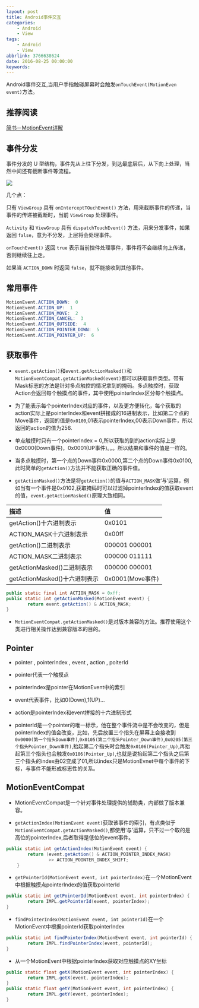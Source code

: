 ```yaml
---
layout: post
title: Android事件交互
categories: 
	- Android
	- View
tags: 
	- Android
	- View
abbrlink: 3766638624
date: 2016-08-25 00:00:00
keywords:
---
```


 
Android事件交互,当用户手指触碰屏幕时会触发`onTouchEvent(MotionEven event)`方法。


## 推荐阅读
[简书－MotionEvent详解](http://www.jianshu.com/p/0c863bbde8eb)

## 事件分发

事件分发的 U 型结构，事件先从上往下分发，到达最底层后，从下向上处理，当然中间还有截断事件等流程。

![](http://olx4t2q6z.bkt.clouddn.com/17-10-17/21765762.jpg)

几个点：   

只有 `ViewGroup` 具有 `onInterceptTOuchEvent()` 方法，用来截断事件的传递，当事件的传递被截断时，当前 `ViewGroup` 处理事件。

`Activity` 和 `ViewGroup` 具有 `dispatchTouchEvent()` 方法，用来分发事件，如果返回 `false`，意为不分发，上层将会处理事件。

`onTouchEvent()` 返回 `true` 表示当前控件处理事件，事件将不会继续向上传递，否则继续往上走。

如果当 `ACTION_DOWN` 时返回 `false`，就不能接收到其他事件。

## 常用事件
```java
MotionEvent.ACTION_DOWN:  0
MotionEvent.ACTION_UP:  1
MotionEvent.ACTION_MOVE:  2
MotionEvent.ACTION_CANCEL:  3
MotionEvent.ACTION_OUTSIDE:  4
MotionEvent.ACTION_POINTER_DOWN:  5
MotionEvent.ACTION_POINTER_UP:  6
```

## 获取事件
- `event.getAction()`和`event.getActionMasked()`和`MotionEventCompat.getActionMasked(event)`都可以获取事件类型。带有Mask标志的方法是针对多点触控的情况拿到的掩码。多点触控时，获取Action会返回每个触摸点的事件，其中使用pointerIndex区分每个触摸点。

- 为了能表示每个pointerIndex对应的事件，以及更方便转化，每个获取的action实际上是pointerIndex和event拼接成的16进制表示，比如第二个点的Move事件，返回的值是`0x0100`,01表示pointerIndex,00表示Down事件，所以返回的action的值为256.

- 单点触摸时只有一个pointerIndex = 0,所以获取的到的action实际上是0x0000(Down事件)，0x0001(UP事件)。。。所以结果和事件的值是一样的。

- 当多点触摸时，第一个点的Down事件0x0000,第二个点的Down事件0x0100,此时简单的`getAction()`方法并不能获取正确的事件值。

- `getActionMasked()`方法是将`getAction()`的值与`ACTION_MASK`做‘与’运算，例如当有一个事件是0x0102,获取掩码时可以过滤掉pointerIndex的值获取event的值，`event.getActionMasked()`原理大致相同。

|描述|值|
|:---|:---|
|getAction()十六进制表示|0x0101|
|ACTION_MASK十六进制表示|0x00ff|
|getAction()二进制表示|000001 000001|
|ACTION_MASK二进制表示|000000 011111|
|getActionMasked()二进制表示|000000 000001|
|getActionMasked()十六进制表示|0x0001(Move事件)|

```java
public static final int ACTION_MASK = 0xff;
public static int getActionMasked(MotionEvent event) {
        return event.getAction() & ACTION_MASK;
}
```

- `MotionEventCompat.getActionMasked()`是对版本兼容的方法。推荐使用这个类进行相关操作达到兼容版本的目的。

## Pointer

- pointer , pointerIndex , event , action , poiterId

- pointer代表一个触摸点
- pointerIndex是pointer在MotionEvent中的索引
- event代表事件，比如0(Down),1(UP)...
- action是pointerIndex和event拼接的十六进制形式
- pointerId是一个pointer的唯一标示，他在整个事件流中是不会改变的，但是pointerIndex的值会改变，比如，先后放置三个指头在屏幕上会接收到`0x0000(第一个指头Down事件)`,`0x0105(第二个指头Pointer_Down事件)`,`0x0205(第三个指头Pointer_Down事件)`,抬起第二个指头时会触发`0x0106(Pointer_Up)`,再抬起第三个指头也会触发`0x0106(Pointer_Up)`,也就是说抬起第二个指头之后第三个指头的index由02变成了01,所以index只是MotionEvnet中每个事件的下标，与事件不能形成标志性的关系。


## MotionEventCompat

- MotionEventCompat是一个针对事件处理提供的辅助类，内部做了版本兼容。

- `getActionIndex(MotionEvent event)`获取该事件的索引，有点类似于`MotionEventCompat.getActionMasked()`,都使用‘与’运算，只不过一个取的是高位的pointerIndex,后者取得是低位的event事件。

```java
public static int getActionIndex(MotionEvent event) {
        return (event.getAction() & ACTION_POINTER_INDEX_MASK)
                >> ACTION_POINTER_INDEX_SHIFT;
    }
```
- `getPointerId(MotionEvent event, int pointerIndex)`在一个MotionEvent中根据触摸点pointerIndex的值获取pointerId

```java
public static int getPointerId(MotionEvent event, int pointerIndex) {
        return IMPL.getPointerId(event, pointerIndex);
}
```

- `findPointerIndex(MotionEvent event, int pointerId)`在一个MotionEvent中根据pointerId获取pointerIndex

```java
public static int findPointerIndex(MotionEvent event, int pointerId) {
        return IMPL.findPointerIndex(event, pointerId);
}
```

- 从一个MotionEvent中根据pointerIndex获取对应触摸点的XY坐标

```java
public static float getX(MotionEvent event, int pointerIndex) {
        return IMPL.getX(event, pointerIndex);
}
public static float getY(MotionEvent event, int pointerIndex) {
        return IMPL.getY(event, pointerIndex);
}
```
